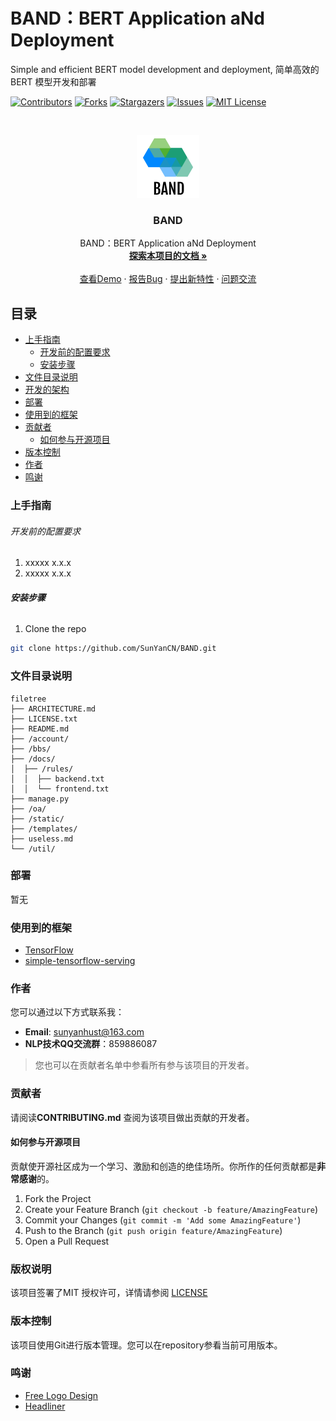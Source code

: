 # BAND：BERT Application aNd Deployment

Simple and efficient BERT model development and deployment, 简单高效的 BERT 模型开发和部署

<!-- PROJECT SHIELDS -->

[![Contributors][contributors-shield]][contributors-url]
[![Forks][forks-shield]][forks-url]
[![Stargazers][stars-shield]][stars-url]
[![Issues][issues-shield]][issues-url]
[![MIT License][license-shield]][license-url]

<!-- PROJECT LOGO -->
<br />

<p align="center">
  <a href="https://github.com/SunYanCN/BAND">
    <img src="figures/logo.png" alt="Logo" width="100" height="100">
  </a>

  <h3 align="center">BAND</h3>
  <p align="center">
    BAND：BERT Application aNd Deployment
    <br />
    <a href="https://sunyancn.github.io/BAND/"><strong>探索本项目的文档 »</strong></a>
    <br />
    <br />
    <a href="https://github.com/SunYanCN/band/examples">查看Demo</a>
    ·
    <a href="https://github.com/SunYanCN/BERT-chinese-text-classification-and-deployment/issues/new?assignees=&labels=&template=bug_report.md&title=">报告Bug</a>
    ·
    <a href="https://github.com/SunYanCN/BERT-chinese-text-classification-and-deployment/issues/new?assignees=&labels=&template=feature_request.md&title=">提出新特性</a>
        ·
    <a href="https://github.com/SunYanCN/BERT-chinese-text-classification-and-deployment/issues/new?assignees=&labels=&template=custom.md&title=">问题交流</a>
  </p>

</p>
 
## 目录

- [上手指南](#上手指南)
  - [开发前的配置要求](#开发前的配置要求)
  - [安装步骤](#安装步骤)
- [文件目录说明](#文件目录说明)
- [开发的架构](#开发的架构)
- [部署](#部署)
- [使用到的框架](#使用到的框架)
- [贡献者](#贡献者)
  - [如何参与开源项目](#如何参与开源项目)
- [版本控制](#版本控制)
- [作者](#作者)
- [鸣谢](#鸣谢)

### 上手指南

###### 开发前的配置要求

1. xxxxx x.x.x
2. xxxxx x.x.x

###### **安装步骤**
1. Clone the repo

```sh
git clone https://github.com/SunYanCN/BAND.git
```

### 文件目录说明
```
filetree 
├── ARCHITECTURE.md
├── LICENSE.txt
├── README.md
├── /account/
├── /bbs/
├── /docs/
│  ├── /rules/
│  │  ├── backend.txt
│  │  └── frontend.txt
├── manage.py
├── /oa/
├── /static/
├── /templates/
├── useless.md
└── /util/
```


### 部署

暂无

### 使用到的框架

- [TensorFlow](https://getbootstrap.com)
- [simple-tensorflow-serving](https://stfs.readthedocs.io/en/latest/index.html)

### 作者
您可以通过以下方式联系我：
- **Email**: sunyanhust@163.com
- **NLP技术QQ交流群**：859886087

> 您也可以在贡献者名单中参看所有参与该项目的开发者。


### 贡献者

请阅读**CONTRIBUTING.md** 查阅为该项目做出贡献的开发者。

#### 如何参与开源项目

贡献使开源社区成为一个学习、激励和创造的绝佳场所。你所作的任何贡献都是**非常感谢**的。


1. Fork the Project
2. Create your Feature Branch (`git checkout -b feature/AmazingFeature`)
3. Commit your Changes (`git commit -m 'Add some AmazingFeature'`)
4. Push to the Branch (`git push origin feature/AmazingFeature`)
5. Open a Pull Request

### 版权说明

该项目签署了MIT 授权许可，详情请参阅 [LICENSE](https://github.com/SunYanCN/BERT-chinese-text-classification-and-deployment/blob/master/LICENSE)

### 版本控制

该项目使用Git进行版本管理。您可以在repository参看当前可用版本。

### 鸣谢

- [Free Logo Design](https://www.freelogodesign.org/)
- [Headliner](https://github.com/as-ideas/headliner)

<!-- links -->
[your-project-path]: SunYanCN/BERT-chinese-text-classification-and-deployment
[contributors-shield]: https://img.shields.io/github/contributors/SunYanCN/BERT-chinese-text-classification-and-deployment.svg?style=flat-square
[contributors-url]: https://github.com/SunYanCN/BERT-chinese-text-classification-and-deployment/graphs/contributors
[forks-shield]: https://img.shields.io/github/forks/SunYanCN/BERT-chinese-text-classification-and-deployment.svg?style=flat-square
[forks-url]: https://github.com/SunYanCN/BERT-chinese-text-classification-and-deployment/network/members
[stars-shield]: https://img.shields.io/github/stars/SunYanCN/BERT-chinese-text-classification-and-deployment.svg?style=flat-square
[stars-url]: https://github.com/SunYanCN/BERT-chinese-text-classification-and-deployment/stargazers
[issues-shield]: https://img.shields.io/github/issues/SunYanCN/BERT-chinese-text-classification-and-deployment.svg?style=flat-square
[issues-url]: https://img.shields.io/github/issues/SunYanCN/BERT-chinese-text-classification-and-deployment.svg
[license-shield]: https://img.shields.io/github/license/SunYanCN/BERT-chinese-text-classification-and-deployment.svg?style=flat-square
[license-url]: https://github.com/SunYanCN/BERT-chinese-text-classification-and-deployment/blob/master/LICENSE